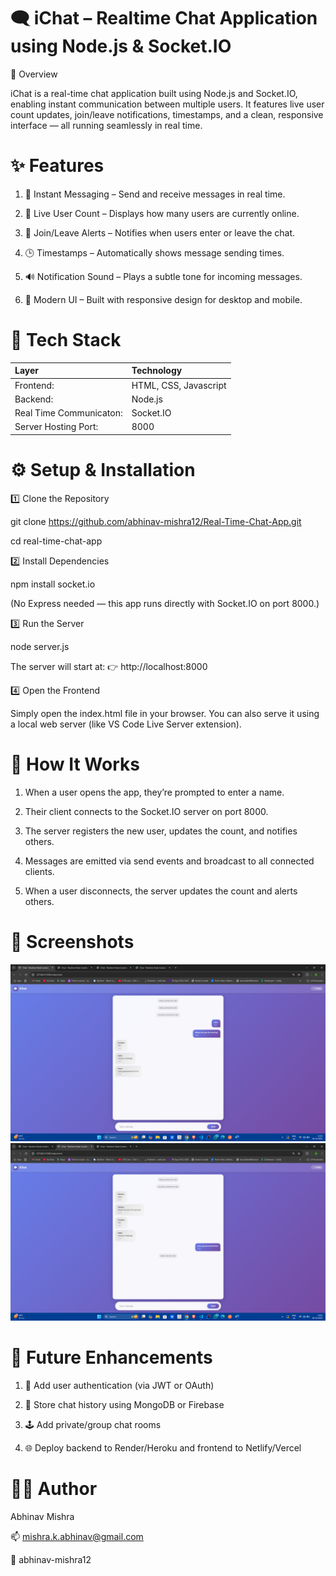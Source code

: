 # 🗨️ iChat – Realtime Chat Application using Node.js & Socket.IO
🚀 Overview

iChat is a real-time chat application built using Node.js and Socket.IO, enabling instant communication between multiple users. It features live user count updates, join/leave notifications, timestamps, and a clean, responsive interface — all running seamlessly in real time.

# ✨ Features

1. 💬 Instant Messaging – Send and receive messages in real time.

2. 👥 Live User Count – Displays how many users are currently online.

3. 🔔 Join/Leave Alerts – Notifies when users enter or leave the chat.

4. 🕒 Timestamps – Automatically shows message sending times.

5. 🔊 Notification Sound – Plays a subtle tone for incoming messages.

6. 🎨 Modern UI – Built with responsive design for desktop and mobile.

# 🧠 Tech Stack

| Layer  | Technology       | 
|:------|:------------|
| Frontend: | HTML, CSS, Javascript  |
| Backend:  | Node.js   | USA     |
| Real Time Communicaton: | Socket.IO  | 
| Server Hosting Port:  | 8000   | 

# ⚙️ Setup & Installation
1️⃣ Clone the Repository

git clone https://github.com/abhinav-mishra12/Real-Time-Chat-App.git

cd real-time-chat-app

2️⃣ Install Dependencies

npm install socket.io


(No Express needed — this app runs directly with Socket.IO on port 8000.)

3️⃣ Run the Server

node server.js


The server will start at:
👉 http://localhost:8000

4️⃣ Open the Frontend

Simply open the index.html file in your browser.
You can also serve it using a local web server (like VS Code Live Server extension).


# 🔄 How It Works

1. When a user opens the app, they’re prompted to enter a name.

2. Their client connects to the Socket.IO server on port 8000.

3. The server registers the new user, updates the count, and notifies others.

4. Messages are emitted via send events and broadcast to all connected clients.

5. When a user disconnects, the server updates the count and alerts others.

# 📸 Screenshots

![Chat Interface](./screenshots/chat-ui.png)
![Multiple Users](./screenshots/multi-users.png)

# 🧩 Future Enhancements

1. 🔐 Add user authentication (via JWT or OAuth)

2. 💾 Store chat history using MongoDB or Firebase

3. 🕹️ Add private/group chat rooms

4. 🌐 Deploy backend to Render/Heroku and frontend to Netlify/Vercel

# 👨‍💻 Author

 Abhinav Mishra

📫 mishra.k.abhinav@gmail.com

🔗 abhinav-mishra12




